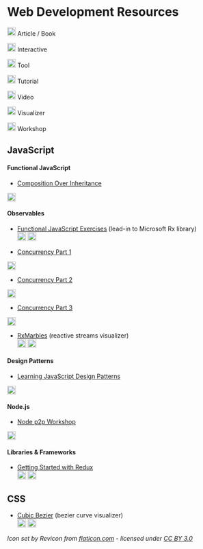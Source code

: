 # Web Development Resources

<!-- article / book -->
<img src="https://res.cloudinary.com/nathanj-me/image/upload/v1448478724/resource-icons/text.svg" alt="text" width=20 height=20 /> Article / Book  

<!-- interactive -->
<img src="https://res.cloudinary.com/nathanj-me/image/upload/v1448478167/resource-icons/interactive.svg" alt="Interactive" width=20 height=20 /> Interactive  

<!-- tool -->
<img src="https://res.cloudinary.com/nathanj-me/image/upload/v1448478167/resource-icons/tool.svg" alt="Tool" width=20 height=20 /> Tool  

<!-- tutorial -->
<img src="https://res.cloudinary.com/nathanj-me/image/upload/v1448478167/resource-icons/tutorial.svg" alt="Tutorial" width=20 height=20 /> Tutorial  

<!-- video -->
<img src="https://res.cloudinary.com/nathanj-me/image/upload/v1448479040/resource-icons/video.svg" alt="Video" width=20 height=20 /> Video  

<!-- visualizer -->
<img src="https://res.cloudinary.com/nathanj-me/image/upload/v1448478167/resource-icons/visualizer.svg" alt="Visualizer" width=20 height=20 /> Visualizer  

<!-- workshop -->
<img src="https://res.cloudinary.com/nathanj-me/image/upload/v1448478167/resource-icons/workshop.svg" alt="Workshop" width=20 height=20 /> Workshop

## JavaScript

#### Functional JavaScript

  - [Composition Over Inheritance](https://youtu.be/wfMtDGfHWpA)  
  <img src="https://res.cloudinary.com/nathanj-me/image/upload/v1448479040/resource-icons/video.svg" alt="Video" width=20 height=20 />  

#### Observables
  
  - [Functional JavaScript Exercises](http://reactivex.io/learnrx/) (lead-in to Microsoft Rx library)  
  <img src="https://res.cloudinary.com/nathanj-me/image/upload/v1448478167/resource-icons/tutorial.svg" alt="Tutorial" width=20 height=20 /> <img src="https://res.cloudinary.com/nathanj-me/image/upload/v1448478167/resource-icons/interactive.svg" alt="Interactive" width=20 height=20 />

  - [Concurrency Part 1](http://blog.getify.com/concurrently-javascript-1/)  
  <img src="https://res.cloudinary.com/nathanj-me/image/upload/v1448478724/resource-icons/text.svg" alt="text" width=20 height=20 />
  
  - [Concurrency Part 2](http://blog.getify.com/concurrently-javascript-2/)  
  <img src="https://res.cloudinary.com/nathanj-me/image/upload/v1448478724/resource-icons/text.svg" alt="text" width=20 height=20 />

  - [Concurrency Part 3](http://blog.getify.com/concurrently-javascript-3/)  
  <img src="https://res.cloudinary.com/nathanj-me/image/upload/v1448478724/resource-icons/text.svg" alt="text" width=20 height=20 />

  - [RxMarbles](http://rxmarbles.com/) (reactive streams visualizer)  
  <img src="https://res.cloudinary.com/nathanj-me/image/upload/v1448478167/resource-icons/tool.svg" alt="Tool" width=20 height=20 /> <img src="https://res.cloudinary.com/nathanj-me/image/upload/v1448478167/resource-icons/visualizer.svg" alt="Visualizer" width=20 height=20 />

#### Design Patterns

  - [Learning JavaScript Design Patterns](http://addyosmani.com/resources/essentialjsdesignpatterns/book/ "Learning JavaScript Design Patterns")  
  <img src="https://res.cloudinary.com/nathanj-me/image/upload/v1448478724/resource-icons/text.svg" alt="text" width=20 height=20 />

#### Node.js

  - [Node p2p Workshop](http://mafintosh.github.io/p2p-workshop/build/01.html)  
  <img src="https://res.cloudinary.com/nathanj-me/image/upload/v1448478167/resource-icons/workshop.svg" alt="Workshop" width=20 height=20 />

#### Libraries & Frameworks

  - [Getting Started with Redux](https://egghead.io/series/getting-started-with-redux?utm_source=drip&utm_medium=email&utm_campaign=you-ready-to-redux&__s=kexcide3evojdsaqd7a5 "By Dan Abramov")  
  <img src="https://res.cloudinary.com/nathanj-me/image/upload/v1448479040/resource-icons/video.svg" alt="Video" width=20 height=20 /> <img src="https://res.cloudinary.com/nathanj-me/image/upload/v1448478167/resource-icons/tutorial.svg" alt="Tutorial" width=20 height=20 />


## CSS

 - [Cubic Bezier](http://cubic-bezier.com/) (bezier curve visualizer)  
 <img src="https://res.cloudinary.com/nathanj-me/image/upload/v1448478167/resource-icons/tool.svg" alt="Tool" width=20 height=20 /> <img src="https://res.cloudinary.com/nathanj-me/image/upload/v1448478167/resource-icons/visualizer.svg" alt="Visualizer" width=20 height=20 />


*Icon set by Revicon from [flaticon.com](http://www.flaticon.com "Flaticon") - licensed under [CC BY 3.0](http://creativecommons.org/licenses/by/3.0/ "Creative Commons BY 3.0")*
